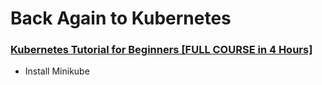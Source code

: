 # Back Again to Kubernetes

### [Kubernetes Tutorial for Beginners [FULL COURSE in 4 Hours]](https://www.youtube.com/watch?v=X48VuDVv0do)
- Install Minikube
  ```shell
  
  ```